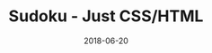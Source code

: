 ---
title: 'Sudoku - Just CSS/HTML'
description: 'Complete a sudoku puzzle without Javascript or server-side interaction.'
gametype: 'medium'
gameid: 54
date: 2018-06-20
tags: []
draft: false
type: 'games'
num19: [{'idx':1,'arr1':[1,2,3,4,5,6,7,8,9],'arr2':[1,2,3,4,5,6,7,8,9]},{'idx':2,'arr1':[1,2,3,4,5,6,7,8,9],'arr2':[1,2,3,4,5,6,7,8,9]},{'idx':3,'arr1':[1,2,3,4,5,6,7,8,9],'arr2':[1,2,3,4,5,6,7,8,9]},{'idx':4,'arr1':[1,2,3,4,5,6,7,8,9],'arr2':[1,2,3,4,5,6,7,8,9]},{'idx':5,'arr1':[1,2,3,4,5,6,7,8,9],'arr2':[1,2,3,4,5,6,7,8,9]},{'idx':6,'arr1':[1,2,3,4,5,6,7,8,9],'arr2':[1,2,3,4,5,6,7,8,9]},{'idx':7,'arr1':[1,2,3,4,5,6,7,8,9],'arr2':[1,2,3,4,5,6,7,8,9]},{'idx':8,'arr1':[1,2,3,4,5,6,7,8,9],'arr2':[1,2,3,4,5,6,7,8,9]},{'idx':9,'arr1':[1,2,3,4,5,6,7,8,9],'arr2':[1,2,3,4,5,6,7,8,9]}]
puzzle: [[0, 4, 0, 0, 0, 7, 9, 3, 2], [0, 0, 0, 2, 4, 0, 8, 0, 0], [0, 0, 0, 0, 0, 0, 0, 1, 0], [3, 0, 0, 0, 0, 6, 0, 0, 9], [0, 7, 0, 8, 0, 9, 0, 6, 0], [9, 0, 0, 7, 0, 0, 0, 0, 3], [0, 1, 0, 0, 0, 0, 0, 0, 0], [0, 0, 9, 0, 7, 2, 0, 0, 0], [5, 2, 4, 3, 0, 0, 0, 7, 0]]
layout: 'sudokucssstatic'
---